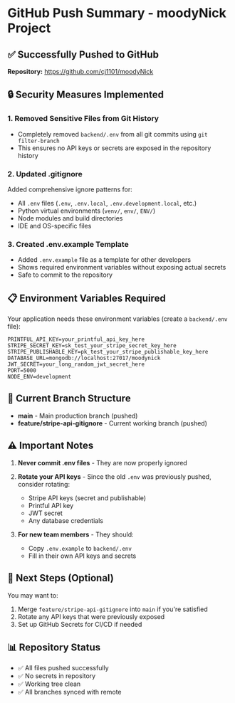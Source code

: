 # GitHub Push Summary - moodyNick Project

## ✅ Successfully Pushed to GitHub
**Repository:** https://github.com/cj1101/moodyNick

## 🔒 Security Measures Implemented

### 1. **Removed Sensitive Files from Git History**
- Completely removed `backend/.env` from all git commits using `git filter-branch`
- This ensures no API keys or secrets are exposed in the repository history

### 2. **Updated .gitignore**
Added comprehensive ignore patterns for:
- All `.env` files (`.env`, `.env.local`, `.env.development.local`, etc.)
- Python virtual environments (`venv/`, `env/`, `ENV/`)
- Node modules and build directories
- IDE and OS-specific files

### 3. **Created .env.example Template**
- Added `.env.example` file as a template for other developers
- Shows required environment variables without exposing actual secrets
- Safe to commit to the repository

## 📋 Environment Variables Required

Your application needs these environment variables (create a `backend/.env` file):

```
PRINTFUL_API_KEY=your_printful_api_key_here
STRIPE_SECRET_KEY=sk_test_your_stripe_secret_key_here
STRIPE_PUBLISHABLE_KEY=pk_test_your_stripe_publishable_key_here
DATABASE_URL=mongodb://localhost:27017/moodynick
JWT_SECRET=your_long_random_jwt_secret_here
PORT=5000
NODE_ENV=development
```

## 🌿 Current Branch Structure

- **main** - Main production branch (pushed)
- **feature/stripe-api-gitignore** - Current working branch (pushed)

## ⚠️ Important Notes

1. **Never commit .env files** - They are now properly ignored
2. **Rotate your API keys** - Since the old `.env` was previously pushed, consider rotating:
   - Stripe API keys (secret and publishable)
   - Printful API key
   - JWT secret
   - Any database credentials

3. **For new team members** - They should:
   - Copy `.env.example` to `backend/.env`
   - Fill in their own API keys and secrets

## 🔄 Next Steps (Optional)

You may want to:
1. Merge `feature/stripe-api-gitignore` into `main` if you're satisfied
2. Rotate any API keys that were previously exposed
3. Set up GitHub Secrets for CI/CD if needed

## 📊 Repository Status
- ✅ All files pushed successfully
- ✅ No secrets in repository
- ✅ Working tree clean
- ✅ All branches synced with remote
